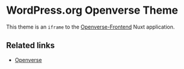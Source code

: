 # WordPress.org Openverse Theme

This theme is an `iframe` to the
[Openverse-Frontend](https://github.com/WordPress/openverse-frontend) Nuxt 
application.

## Related links

- [Openverse](https://github.com/WordPress/openverse)
